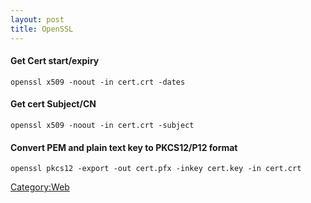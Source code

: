 ```yaml
---
layout: post 
title: OpenSSL
---
```


#### Get Cert start/expiry

    openssl x509 -noout -in cert.crt -dates

#### Get cert Subject/CN

    openssl x509 -noout -in cert.crt -subject

#### Convert PEM and plain text key to PKCS12/P12 format

    openssl pkcs12 -export -out cert.pfx -inkey cert.key -in cert.crt

[Category:Web](Category:Web "wikilink")
